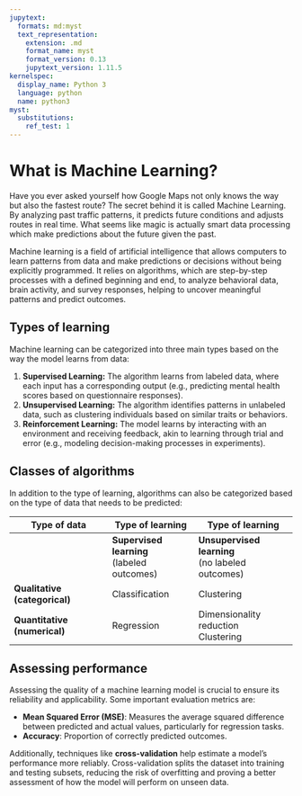 ```yaml
---
jupytext:
  formats: md:myst
  text_representation:
    extension: .md
    format_name: myst
    format_version: 0.13
    jupytext_version: 1.11.5
kernelspec:
  display_name: Python 3
  language: python
  name: python3
myst:
  substitutions:
    ref_test: 1
---
```


# <i class="fa-solid fa-code"></i> What is Machine Learning?
Have you ever asked yourself how Google Maps not only knows the way but also the fastest route? The secret behind it is called Machine Learning. By analyzing past traffic patterns, 
it predicts future conditions and adjusts routes in real time. What seems like magic is actually smart data processing which make predictions about the future given the past.


Machine learning is a field of artificial intelligence that allows computers to learn patterns from data and make predictions or decisions without being explicitly programmed. 
It relies on algorithms, which are step-by-step processes with a defined beginning and end, to analyze behavioral data, brain activity, and survey responses, 
helping to uncover meaningful patterns and predict outcomes.

## Types of learning

Machine learning can be categorized into three main types based on the way the model learns from data:

1. **Supervised Learning:**    The algorithm learns from labeled data, where each input has a corresponding output (e.g., predicting mental health scores based on questionnaire responses).
2. **Unsupervised Learning:**  The algorithm identifies patterns in unlabeled data, such as clustering individuals based on similar traits or behaviors.
3. **Reinforcement Learning:** The model learns by interacting with an environment and receiving feedback, akin to learning through trial and error (e.g., modeling decision-making processes in experiments).


## Classes of algorithms
In addition to the type of learning, algorithms can also be categorized based on the type of data that needs to be predicted:

| Type of data                  | Type of learning                                  | Type of learning                                       |
|-------------------------------|---------------------------------------------------|--------------------------------------------------------|
|                               | **Supervised learning** <br /> (labeled outcomes) | **Unsupervised learning** <br /> (no labeled outcomes) |
| **Qualitative (categorical)** | Classification                                    | Clustering                                             |
| **Quantitative (numerical)**  | Regression                                        | Dimensionality reduction <br /> Clustering             |


## Assessing performance

Assessing the quality of a machine learning model is crucial to ensure its reliability and applicability. Some important evaluation metrics are:

- **Mean Squared Error (MSE)**: Measures the average squared difference between predicted and actual values, particularly for regression tasks.
- **Accuracy**: Proportion of correctly predicted outcomes.

Additionally, techniques like **cross-validation** help estimate a model’s performance more reliably. Cross-validation splits the dataset into training and testing subsets, reducing the risk of overfitting and
proving a better assessment of how the model will perform on unseen data.

